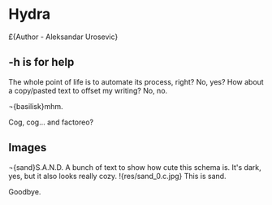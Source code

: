 # Hydra

£{Author - Aleksandar Urosevic}

## -h is for help

The whole point of life is to automate its process, right? No, yes?
How about a copy/pasted text to offset my writing? No, no.

¬{basilisk}mhm.

Cog, cog... and factoreo?

## Images

¬{sand}S.A.N.D.
A bunch of text to show how cute this schema is. It's dark, yes, but it also looks really cozy.
!{res/sand_0.c.jpg}
This is sand.

Goodbye.

